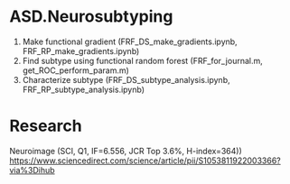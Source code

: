 # ASD.Neurosubtyping

1. Make functional gradient (FRF_DS_make_gradients.ipynb, FRF_RP_make_gradients.ipynb)
2. Find subtype using functional random forest (FRF_for_journal.m, get_ROC_perform_param.m)
3. Characterize subtype (FRF_DS_subtype_analysis.ipynb, FRF_RP_subtype_analysis.ipynb)

# Research
Neuroimage (SCI, Q1, IF=6.556, JCR Top 3.6%, H-index=364))
https://www.sciencedirect.com/science/article/pii/S1053811922003366?via%3Dihub
